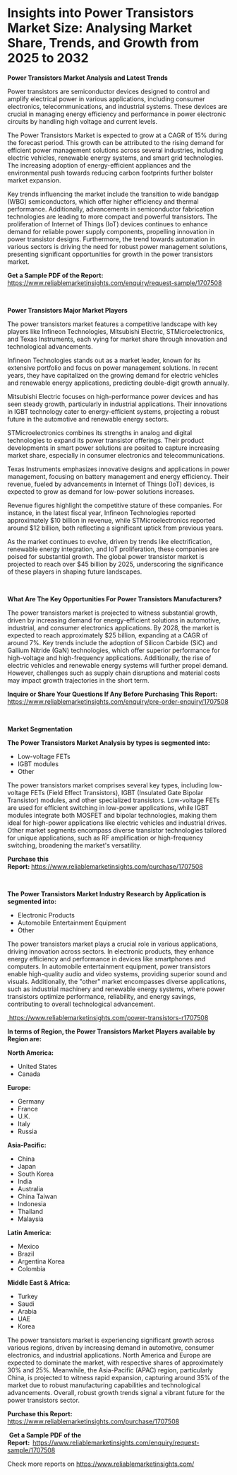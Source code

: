<p><h1>Insights into Power Transistors Market Size: Analysing Market Share, Trends, and Growth from 2025 to 2032</h1></p><p><strong>Power Transistors Market Analysis and Latest Trends</strong></p>
<p><p>Power transistors are semiconductor devices designed to control and amplify electrical power in various applications, including consumer electronics, telecommunications, and industrial systems. These devices are crucial in managing energy efficiency and performance in power electronic circuits by handling high voltage and current levels.</p><p>The Power Transistors Market is expected to grow at a CAGR of 15% during the forecast period. This growth can be attributed to the rising demand for efficient power management solutions across several industries, including electric vehicles, renewable energy systems, and smart grid technologies. The increasing adoption of energy-efficient appliances and the environmental push towards reducing carbon footprints further bolster market expansion.</p><p>Key trends influencing the market include the transition to wide bandgap (WBG) semiconductors, which offer higher efficiency and thermal performance. Additionally, advancements in semiconductor fabrication technologies are leading to more compact and powerful transistors. The proliferation of Internet of Things (IoT) devices continues to enhance demand for reliable power supply components, propelling innovation in power transistor designs. Furthermore, the trend towards automation in various sectors is driving the need for robust power management solutions, presenting significant opportunities for growth in the power transistors market.</p></p>
<p><strong>Get a Sample PDF of the Report:&nbsp;</strong> <a href="https://www.reliablemarketinsights.com/enquiry/request-sample/1707508?utm_campaign=2012&utm_medium=2&utm_source=Github&utm_content=ia&utm_term=10022025&utm_id=power-transistors">https://www.reliablemarketinsights.com/enquiry/request-sample/1707508</a></p>
<p>&nbsp;</p>
<p><strong>Power Transistors Major Market Players</strong></p>
<p><p>The power transistors market features a competitive landscape with key players like Infineon Technologies, Mitsubishi Electric, STMicroelectronics, and Texas Instruments, each vying for market share through innovation and technological advancements. </p><p>Infineon Technologies stands out as a market leader, known for its extensive portfolio and focus on power management solutions. In recent years, they have capitalized on the growing demand for electric vehicles and renewable energy applications, predicting double-digit growth annually.</p><p>Mitsubishi Electric focuses on high-performance power devices and has seen steady growth, particularly in industrial applications. Their innovations in IGBT technology cater to energy-efficient systems, projecting a robust future in the automotive and renewable energy sectors.</p><p>STMicroelectronics combines its strengths in analog and digital technologies to expand its power transistor offerings. Their product developments in smart power solutions are posited to capture increasing market share, especially in consumer electronics and telecommunications. </p><p>Texas Instruments emphasizes innovative designs and applications in power management, focusing on battery management and energy efficiency. Their revenue, fueled by advancements in Internet of Things (IoT) devices, is expected to grow as demand for low-power solutions increases.</p><p>Revenue figures highlight the competitive stature of these companies. For instance, in the latest fiscal year, Infineon Technologies reported approximately $10 billion in revenue, while STMicroelectronics reported around $12 billion, both reflecting a significant uptick from previous years.</p><p>As the market continues to evolve, driven by trends like electrification, renewable energy integration, and IoT proliferation, these companies are poised for substantial growth. The global power transistor market is projected to reach over $45 billion by 2025, underscoring the significance of these players in shaping future landscapes.</p></p>
<p>&nbsp;</p>
<p><strong>What Are The Key Opportunities For Power Transistors Manufacturers?</strong></p>
<p><p>The power transistors market is projected to witness substantial growth, driven by increasing demand for energy-efficient solutions in automotive, industrial, and consumer electronics applications. By 2028, the market is expected to reach approximately $25 billion, expanding at a CAGR of around 7%. Key trends include the adoption of Silicon Carbide (SiC) and Gallium Nitride (GaN) technologies, which offer superior performance for high-voltage and high-frequency applications. Additionally, the rise of electric vehicles and renewable energy systems will further propel demand. However, challenges such as supply chain disruptions and material costs may impact growth trajectories in the short term.</p></p>
<p><strong>Inquire or Share Your Questions If Any Before Purchasing This Report:</strong> <a href="https://www.reliablemarketinsights.com/enquiry/pre-order-enquiry/1707508?utm_campaign=2012&utm_medium=2&utm_source=Github&utm_content=ia&utm_term=10022025&utm_id=power-transistors">https://www.reliablemarketinsights.com/enquiry/pre-order-enquiry/1707508</a></p>
<p>&nbsp;</p>
<p><strong>Market Segmentation</strong></p>
<p><strong>The Power Transistors Market Analysis by types is segmented into:</strong></p>
<p><ul><li>Low-voltage FETs</li><li>IGBT modules</li><li>Other</li></ul></p>
<p><p>The power transistors market comprises several key types, including low-voltage FETs (Field Effect Transistors), IGBT (Insulated Gate Bipolar Transistor) modules, and other specialized transistors. Low-voltage FETs are used for efficient switching in low-power applications, while IGBT modules integrate both MOSFET and bipolar technologies, making them ideal for high-power applications like electric vehicles and industrial drives. Other market segments encompass diverse transistor technologies tailored for unique applications, such as RF amplification or high-frequency switching, broadening the market's versatility.</p></p>
<p><strong>Purchase this Report:&nbsp;</strong><a href="https://www.reliablemarketinsights.com/purchase/1707508?utm_campaign=2012&utm_medium=2&utm_source=Github&utm_content=ia&utm_term=10022025&utm_id=power-transistors">https://www.reliablemarketinsights.com/purchase/1707508</a></p>
<p>&nbsp;</p>
<p><strong>The Power Transistors Market Industry Research by Application is segmented into:</strong></p>
<p><ul><li>Electronic Products</li><li>Automobile Entertainment Equipment</li><li>Other</li></ul></p>
<p><p>The power transistors market plays a crucial role in various applications, driving innovation across sectors. In electronic products, they enhance energy efficiency and performance in devices like smartphones and computers. In automobile entertainment equipment, power transistors enable high-quality audio and video systems, providing superior sound and visuals. Additionally, the "other" market encompasses diverse applications, such as industrial machinery and renewable energy systems, where power transistors optimize performance, reliability, and energy savings, contributing to overall technological advancement.</p></p>
<p><a href="https://www.reliablemarketinsights.com/power-transistors-r1707508?utm_campaign=2012&utm_medium=2&utm_source=Github&utm_content=ia&utm_term=10022025&utm_id=power-transistors">&nbsp;https://www.reliablemarketinsights.com/power-transistors-r1707508</a></p>
<p><strong>In terms of Region, the Power Transistors Market Players available by Region are:</strong></p>
<p>
    <p> <strong> North America: </strong>
        <ul>
            <li>United States</li>
            <li>Canada</li>
        </ul>
        </p> 
    <p> <strong> Europe: </strong>
        <ul>
            <li>Germany</li>
            <li>France</li>
            <li>U.K.</li>
            <li>Italy</li>
            <li>Russia</li>
        </ul>
        </p> 
    <p> <strong> Asia-Pacific: </strong>
        <ul>
            <li>China</li>
            <li>Japan</li>
            <li>South Korea</li>
            <li>India</li>
            <li>Australia</li>
            <li>China Taiwan</li>
            <li>Indonesia</li>
            <li>Thailand</li>
            <li>Malaysia</li>
        </ul>
        </p> 
    <p> <strong> Latin America: </strong>
        <ul>
            <li>Mexico</li>
            <li>Brazil</li>
            <li>Argentina Korea</li>
            <li>Colombia</li>
        </ul>
        </p> 
    <p> <strong> Middle East & Africa: </strong>
        <ul>
            <li>Turkey</li>
            <li>Saudi</li>
            <li>Arabia</li>
            <li>UAE</li>
            <li>Korea</li>
        </ul>
    </p>
    </p>
<p><p>The power transistors market is experiencing significant growth across various regions, driven by increasing demand in automotive, consumer electronics, and industrial applications. North America and Europe are expected to dominate the market, with respective shares of approximately 30% and 25%. Meanwhile, the Asia-Pacific (APAC) region, particularly China, is projected to witness rapid expansion, capturing around 35% of the market due to robust manufacturing capabilities and technological advancements. Overall, robust growth trends signal a vibrant future for the power transistors sector.</p></p>
<p><strong>Purchase this Report: </strong><a href="https://www.reliablemarketinsights.com/purchase/1707508?utm_campaign=2012&utm_medium=2&utm_source=Github&utm_content=ia&utm_term=10022025&utm_id=power-transistors">https://www.reliablemarketinsights.com/purchase/1707508</a></p>
<p>&nbsp;<strong>Get a Sample PDF of the Report:&nbsp;&nbsp;</strong><a href="https://www.reliablemarketinsights.com/enquiry/request-sample/1707508?utm_campaign=2012&utm_medium=2&utm_source=Github&utm_content=ia&utm_term=10022025&utm_id=power-transistors">https://www.reliablemarketinsights.com/enquiry/request-sample/1707508</a></p>
<p><strong></strong></p>
<p>Check more reports on <a href="https://www.reliablemarketinsights.com/?utm_campaign=2012&utm_medium=2&utm_source=Github&utm_content=ia&utm_term=10022025&utm_id=power-transistors">https://www.reliablemarketinsights.com/</a></p>